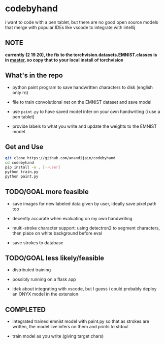 # codebyhand

i want to code with a pen tablet, but there are no good open source models that merge with popular IDEs like vscode to integrate with intellij

## NOTE

**currently (2 19 20), the fix to the torchvision.datasets.EMNIST.classes is in [master](https://github.com/pytorch/vision/blob/master/torchvision/datasets/mnist.py), so copy that to your local install of torchvision**

## What's in the repo

* python paint program to save handwritten characters to disk (english only rn)

* file to train convolutional net on the EMNIST dataset and save model

* use `paint.py` to have saved model infer on your own handwriting (i use a pen tablet)

* provide labels to what you write and update the weights to the EMNIST model

## Get and Use

```bash
git clone https://github.com/anandijain/codebyhand
cd codebyhand
pip install -e . [--user]
python train.py
python paint.py
```

## TODO/GOAL more feasible

* save images for new labeled data given by user, ideally save pixel path too

* decently accurate when evaluating on my own handwriting

* multi-stroke character support: using detectron2 to segment characters, then place on white background before eval

* save strokes to database

## TODO/GOAL less likely/feasible

* distributed training

* possibly running on a flask app

* idek about integrating with vscode, but I guess i could probably deploy an ONYX model in the extension

## COMPLETED

* integrated trained emnist model with paint.py so that as strokes are written, the model live infers on them and prints to stdout

* train model as you write (giving target chars)
